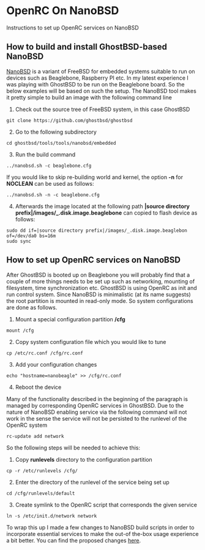 # OpenRC On NanoBSD
Instructions to set up OpenRC services on NanoBSD

## How to build and install GhostBSD-based NanoBSD
[NanoBSD](https://www.freebsd.org/doc/en_US.ISO8859-1/articles/nanobsd/index.html) is a variant of FreeBSD for embedded systems suitable to run on devices such as Beaglebone, Raspberry PI etc. In my latest experience I was playing with GhostBSD to be run on the Beaglebone board. So the below examples will be based on such the setup. The NanoBSD tool makes it pretty simple to build an image with the following command line

1. Check out the source tree of FreeBSD system, in this case GhostBSD
```
git clone https://github.com/ghostbsd/ghostbsd
```
2. Go to the following subdirectory
```
cd ghostbsd/tools/tools/nanobsd/embedded
```
3. Run the build command
```
../nanobsd.sh -c beaglebone.cfg
```
If you would like to skip re-building world and kernel, the option **-n** for **NOCLEAN** can be used as follows:
```
../nanobsd.sh -n -c beaglebone.cfg
```
4. Afterwards the image located at the following path **|source directory prefix|/images/_.disk.image.beaglebone** can copied to flash device as follows:
```
sudo dd if=|source directory prefix|/images/_.disk.image.beaglebon of=/dev/da0 bs=16m
sudo sync
```
## How to set up OpenRC services on NanoBSD
After GhostBSD is booted up on Beaglebone you will probably find that a couple of more things needs to be set up such as networking, mounting of filesystem, time synchronization etc. GhostBSD is using OpenRC as init and run control system. Since NanoBSD is minimalistic (at its name suggests) the root partition is mounted in read-only mode. So system configurations are done as follows.
1. Mount a special configuration partition **/cfg**
```
mount /cfg
```
2. Copy system configuration file which you would like to tune
```
cp /etc/rc.conf /cfg/rc.conf
```
3. Add your configuration changes
```
echo "hostname=nanobeagle" >> /cfg/rc.conf
```
4. Reboot the device

Many of the functionality described in the beginning of the paragraph is managed by corresponding OpenRC services in GhostBSD. Due to the nature of NanoBSD enabling service via the following command will not work in the sense the service will not be persisted to the runlevel of the OpenRC system
```
rc-update add network
```
So the following steps will be needed to achieve this:
1. Copy **runlevels** directory to the configuration partition
```
cp -r /etc/runlevels /cfg/
```
2. Enter the directory of the runlevel of the service being set up
```
cd /cfg/runlevels/default
```
3. Create symlink to the OpenRC  script that corresponds the given service
```
ln -s /etc/init.d/network network
```
To wrap this up I made a few changes to NanoBSD build scripts in order to incorporate essential services to make the out-of the-box usage experience a bit better. You can find the proposed changes [here](https://github.com/olehzdubna/ghostbsd-emb/pull/1/files).
